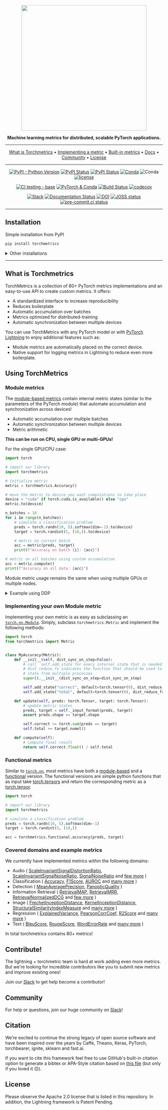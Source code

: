<div align="center">

<img src="docs/source/_static/images/logo.png" width="400px">

**Machine learning metrics for distributed, scalable PyTorch applications.**

______________________________________________________________________

<p align="center">
  <a href="#what-is-torchmetrics">What is Torchmetrics</a> •
  <a href="#implementing-your-own-module-metric">Implementing a metric</a> •
  <a href="#build-in-metrics">Built-in metrics</a> •
  <a href="https://torchmetrics.readthedocs.io/en/stable/">Docs</a> •
  <a href="#community">Community</a> •
  <a href="#license">License</a>
</p>

______________________________________________________________________

[![PyPI - Python Version](https://img.shields.io/pypi/pyversions/torchmetrics)](https://pypi.org/project/torchmetrics/)
[![PyPI Status](https://badge.fury.io/py/torchmetrics.svg)](https://badge.fury.io/py/torchmetrics)
[![PyPI Status](https://pepy.tech/badge/torchmetrics)](https://pepy.tech/project/torchmetrics)
[![Conda](https://img.shields.io/conda/v/conda-forge/torchmetrics?label=conda&color=success)](https://anaconda.org/conda-forge/torchmetrics)
![Conda](https://img.shields.io/conda/dn/conda-forge/torchmetrics)
[![license](https://img.shields.io/badge/License-Apache%202.0-blue.svg)](https://github.com/PytorchLightning/metrics/blob/master/LICENSE)

[![CI testing - base](https://github.com/PyTorchLightning/metrics/actions/workflows/ci_test-base.yml/badge.svg?branch=master&event=push)](https://github.com/PyTorchLightning/metrics/actions/workflows/ci_test-base.yml)
[![PyTorch & Conda](https://github.com/PyTorchLightning/metrics/actions/workflows/ci_test-conda.yml/badge.svg?branch=master&event=push)](https://github.com/PyTorchLightning/metrics/actions/workflows/ci_test-conda.yml)
[![Build Status](https://dev.azure.com/PytorchLightning/Metrics/_apis/build/status/PyTorchLightning.metrics?branchName=master)](https://dev.azure.com/PytorchLightning/Metrics/_build/latest?definitionId=3&branchName=master)
[![codecov](https://codecov.io/gh/PyTorchLightning/metrics/branch/master/graph/badge.svg?token=NER6LPI3HS)](https://codecov.io/gh/PyTorchLightning/metrics)

[![Slack](https://img.shields.io/badge/slack-chat-green.svg?logo=slack)](https://www.pytorchlightning.ai/community)
[![Documentation Status](https://readthedocs.org/projects/torchmetrics/badge/?version=latest)](https://torchmetrics.readthedocs.io/en/latest/?badge=latest)
[![DOI](https://zenodo.org/badge/DOI/10.5281/zenodo.5844769.svg)](https://doi.org/10.5281/zenodo.5844769)
[![JOSS status](https://joss.theoj.org/papers/561d9bb59b400158bc8204e2639dca43/status.svg)](https://joss.theoj.org/papers/561d9bb59b400158bc8204e2639dca43)
[![pre-commit.ci status](https://results.pre-commit.ci/badge/github/PyTorchLightning/metrics/master.svg)](https://results.pre-commit.ci/latest/github/PyTorchLightning/metrics/master)

______________________________________________________________________

</div>

## Installation

Simple installation from PyPI

```bash
pip install torchmetrics
```

<details>
  <summary>Other installations</summary>

Install using conda

```bash
conda install -c conda-forge torchmetrics
```

Pip from source

```bash
# with git
pip install git+https://github.com/PytorchLightning/metrics.git@release/latest
```

Pip from archive

```bash
pip install https://github.com/PyTorchLightning/metrics/archive/refs/heads/release/latest.zip
```

Extra dependencies for specialized metrics:

```bash
pip install torchmetrics[audio]
pip install torchmetrics[image]
pip install torchmetrics[text]
pip install torchmetrics[all]  # install all of the above
```

Install latest developer version

```bash
pip install https://github.com/PyTorchLightning/metrics/archive/master.zip
```

</details>

______________________________________________________________________

## What is Torchmetrics

TorchMetrics is a collection of 80+ PyTorch metrics implementations and an easy-to-use API to create custom metrics. It offers:

- A standardized interface to increase reproducibility
- Reduces boilerplate
- Automatic accumulation over batches
- Metrics optimized for distributed-training
- Automatic synchronization between multiple devices

You can use TorchMetrics with any PyTorch model or with [PyTorch Lightning](https://pytorch-lightning.readthedocs.io/en/stable/) to enjoy additional features such as:

- Module metrics are automatically placed on the correct device.
- Native support for logging metrics in Lightning to reduce even more boilerplate.

## Using TorchMetrics

### Module metrics

The [module-based metrics](https://pytorchlightning.github.io/metrics/references/modules.html) contain internal metric states (similar to the parameters of the PyTorch module) that automate accumulation and synchronization across devices!

- Automatic accumulation over multiple batches
- Automatic synchronization between multiple devices
- Metric arithmetic

**This can be run on CPU, single GPU or multi-GPUs!**

For the single GPU/CPU case:

```python
import torch

# import our library
import torchmetrics

# initialize metric
metric = torchmetrics.Accuracy()

# move the metric to device you want computations to take place
device = "cuda" if torch.cuda.is_available() else "cpu"
metric.to(device)

n_batches = 10
for i in range(n_batches):
    # simulate a classification problem
    preds = torch.randn(10, 5).softmax(dim=-1).to(device)
    target = torch.randint(5, (10,)).to(device)

    # metric on current batch
    acc = metric(preds, target)
    print(f"Accuracy on batch {i}: {acc}")

# metric on all batches using custom accumulation
acc = metric.compute()
print(f"Accuracy on all data: {acc}")
```

Module metric usage remains the same when using multiple GPUs or multiple nodes.

<details>
  <summary>Example using DDP</summary>

<!--phmdoctest-mark.skip-->

```python
import os
import torch
import torch.distributed as dist
import torch.multiprocessing as mp
from torch import nn
from torch.nn.parallel import DistributedDataParallel as DDP
import torchmetrics


def metric_ddp(rank, world_size):
    os.environ["MASTER_ADDR"] = "localhost"
    os.environ["MASTER_PORT"] = "12355"

    # create default process group
    dist.init_process_group("gloo", rank=rank, world_size=world_size)

    # initialize model
    metric = torchmetrics.Accuracy()

    # define a model and append your metric to it
    # this allows metric states to be placed on correct accelerators when
    # .to(device) is called on the model
    model = nn.Linear(10, 10)
    model.metric = metric
    model = model.to(rank)

    # initialize DDP
    model = DDP(model, device_ids=[rank])

    n_epochs = 5
    # this shows iteration over multiple training epochs
    for n in range(n_epochs):

        # this will be replaced by a DataLoader with a DistributedSampler
        n_batches = 10
        for i in range(n_batches):
            # simulate a classification problem
            preds = torch.randn(10, 5).softmax(dim=-1)
            target = torch.randint(5, (10,))

            # metric on current batch
            acc = metric(preds, target)
            if rank == 0:  # print only for rank 0
                print(f"Accuracy on batch {i}: {acc}")

        # metric on all batches and all accelerators using custom accumulation
        # accuracy is same across both accelerators
        acc = metric.compute()
        print(f"Accuracy on all data: {acc}, accelerator rank: {rank}")

        # Reseting internal state such that metric ready for new data
        metric.reset()

    # cleanup
    dist.destroy_process_group()


if __name__ == "__main__":
    world_size = 2  # number of gpus to parallelize over
    mp.spawn(metric_ddp, args=(world_size,), nprocs=world_size, join=True)
```

</details>

### Implementing your own Module metric

Implementing your own metric is as easy as subclassing an [`torch.nn.Module`](https://pytorch.org/docs/stable/generated/torch.nn.Module.html). Simply, subclass `torchmetrics.Metric`
and implement the following methods:

```python
import torch
from torchmetrics import Metric


class MyAccuracy(Metric):
    def __init__(self, dist_sync_on_step=False):
        # call `self.add_state`for every internal state that is needed for the metrics computations
        # dist_reduce_fx indicates the function that should be used to reduce
        # state from multiple processes
        super().__init__(dist_sync_on_step=dist_sync_on_step)

        self.add_state("correct", default=torch.tensor(0), dist_reduce_fx="sum")
        self.add_state("total", default=torch.tensor(0), dist_reduce_fx="sum")

    def update(self, preds: torch.Tensor, target: torch.Tensor):
        # update metric states
        preds, target = self._input_format(preds, target)
        assert preds.shape == target.shape

        self.correct += torch.sum(preds == target)
        self.total += target.numel()

    def compute(self):
        # compute final result
        return self.correct.float() / self.total
```

### Functional metrics

Similar to [`torch.nn`](https://pytorch.org/docs/stable/nn.html), most metrics have both a [module-based](https://torchmetrics.readthedocs.io/en/latest/references/modules.html) and a [functional](https://torchmetrics.readthedocs.io/en/latest/references/functional.html) version.
The functional versions are simple python functions that as input take [torch.tensors](https://pytorch.org/docs/stable/tensors.html) and return the corresponding metric as a [torch.tensor](https://pytorch.org/docs/stable/tensors.html).

```python
import torch

# import our library
import torchmetrics

# simulate a classification problem
preds = torch.randn(10, 5).softmax(dim=-1)
target = torch.randint(5, (10,))

acc = torchmetrics.functional.accuracy(preds, target)
```

### Covered domains and example metrics

We currently have implemented metrics within the following domains:

- Audio (
  [ScaleInvariantSignalDistortionRatio](https://torchmetrics.readthedocs.io/en/latest/references/modules.html#ScaleInvariantSignalDistortionRatio),
  [ScaleInvariantSignalNoiseRatio](https://torchmetrics.readthedocs.io/en/latest/references/modules.html#ScaleInvariantSignalNoiseRatio),
  [SignalNoiseRatio](https://torchmetrics.readthedocs.io/en/latest/references/modules.html#SignalNoiseRatio)
  and [few more](https://torchmetrics.readthedocs.io/en/latest/references/modules.html#audio-metrics)
  )
- Classification (
  [Accuracy](https://torchmetrics.readthedocs.io/en/latest/references/modules.html#accuracy),
  [F1Score](https://torchmetrics.readthedocs.io/en/latest/references/modules.html#f1score),
  [AUROC](https://torchmetrics.readthedocs.io/en/latest/references/modules.html#auroc)
  and [many more](https://torchmetrics.readthedocs.io/en/latest/references/modules.html#classification-metrics)
  )
- Detection (
  [MeanAveragePrecision](https://torchmetrics.readthedocs.io/en/latest/references/modules.html#meanaverageprecision),
  [PanopticQuality](https://torchmetrics.readthedocs.io/en/latest/references/modules.html#panopticquality)
  )
- Information Retrieval (
  [RetrievalMAP](https://torchmetrics.readthedocs.io/en/latest/references/modules.html#retrievalmap),
  [RetrievalMRR](https://torchmetrics.readthedocs.io/en/latest/references/modules.html#retrievalmrr),
  [RetrievalNormalizedDCG](https://torchmetrics.readthedocs.io/en/latest/references/modules.html#retrievalnormalizeddcg)
  and [few more](https://torchmetrics.readthedocs.io/en/latest/references/modules.html#retrieval)
  )
- Image (
  [FrechetInceptionDistance](https://torchmetrics.readthedocs.io/en/latest/references/modules.html#FrechetInceptionDistance),
  [KernelInceptionDistance](https://torchmetrics.readthedocs.io/en/latest/references/modules.html#KernelInceptionDistance),
  [StructuralSimilarityIndexMeasure](https://torchmetrics.readthedocs.io/en/latest/references/modules.html#StructuralSimilarityIndexMeasure)
  and [many more](https://torchmetrics.readthedocs.io/en/latest/references/modules.html#image-metrics)
  )
- Regression (
  [ExplainedVariance](https://torchmetrics.readthedocs.io/en/latest/references/modules.html#explainedvariance),
  [PearsonCorrCoef](https://torchmetrics.readthedocs.io/en/latest/references/modules.html#pearsoncorrcoef),
  [R2Score](https://torchmetrics.readthedocs.io/en/latest/references/modules.html#r2score)
  and [many more](https://torchmetrics.readthedocs.io/en/latest/references/modules.html#regression-metrics)
  )
- Text (
  [BleuScore](https://torchmetrics.readthedocs.io/en/latest/references/modules.html#bleuscore),
  [RougeScore](https://torchmetrics.readthedocs.io/en/latest/references/modules.html#rougescore),
  [WordErrorRate](https://torchmetrics.readthedocs.io/en/latest/references/modules.html#WordErrorRate)
  and [many more](https://torchmetrics.readthedocs.io/en/latest/references/modules.html#text)
  )

In total torchmetrics contains 80+ metrics!

## Contribute!

The lightning + torchmetric team is hard at work adding even more metrics.
But we're looking for incredible contributors like you to submit new metrics
and improve existing ones!

Join our [Slack](https://www.pytorchlightning.ai/community) to get help become a contributor!

## Community

For help or questions, join our huge community on [Slack](https://www.pytorchlightning.ai/community)!

## Citation

We’re excited to continue the strong legacy of open source software and have been inspired
over the years by Caffe, Theano, Keras, PyTorch, torchbearer, ignite, sklearn and fast.ai.

If you want to cite this framework feel free to use GitHub's built-in citation option to generate a bibtex or APA-Style citation based on [this file](https://github.com/PyTorchLightning/metrics/blob/master/CITATION.cff) (but only if you loved it 😊).

## License

Please observe the Apache 2.0 license that is listed in this repository.
In addition, the Lightning framework is Patent Pending.

